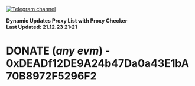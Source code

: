 [![Telegram channel](https://img.shields.io/endpoint?url=https://runkit.io/damiankrawczyk/telegram-badge/branches/master?url=https://t.me/n4z4v0d)](https://t.me/n4z4v0d) 

**Dynamic Updates Proxy List with Proxy Checker**  
**Last Updated: 21.12.23 21:21**

# DONATE (_any evm_) - 0xDEADf12DE9A24b47Da0a43E1bA70B8972F5296F2
